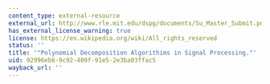 ```yaml
---
content_type: external-resource
external_url: http://www.rle.mit.edu/dspg/documents/Su_Master_Submit.pdf
has_external_license_warning: true
license: https://en.wikipedia.org/wiki/All_rights_reserved
status: ''
title: '"Polynomial Decomposition Algorithims in Signal Processing."'
uid: 92996eb6-9c92-409f-91e5-2e3ba03ffac5
wayback_url: ''
---
```

